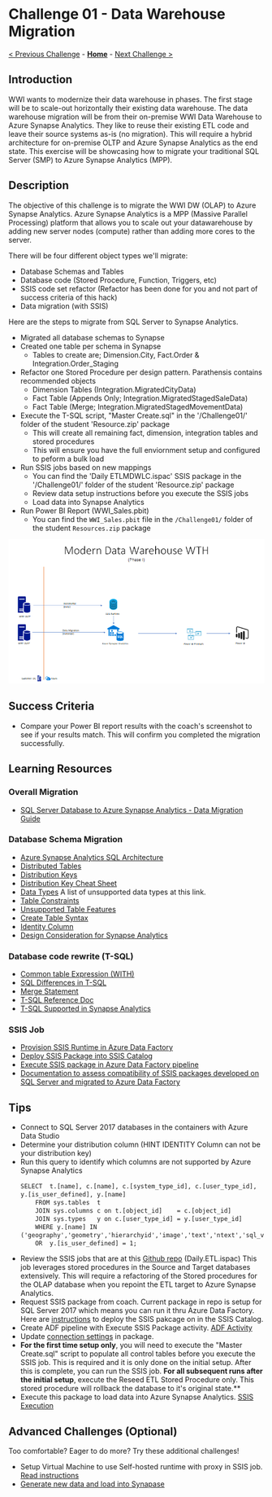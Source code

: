 # Challenge 01 - Data Warehouse Migration

[< Previous Challenge](./Challenge-00.md) - **[Home](../README.md)** - [Next Challenge >](./Challenge-02.md)

## Introduction

WWI wants to modernize their data warehouse in phases.  The first stage will be to scale-out horizontally their existing data warehouse.  The data warehouse migration will be from their on-premise WWI Data Warehouse to Azure Synapse Analytics.  They like to reuse their existing ETL code and leave their source systems as-is (no migration).  This will require a hybrid architecture for on-premise OLTP and Azure Synapse Analytics as the end state.  This exercise will be showcasing how to migrate your traditional SQL Server (SMP) to Azure Synapse Analytics (MPP).

## Description

The objective of this challenge is to migrate the WWI DW (OLAP) to Azure Synapse Analytics.  Azure Synapse Analytics is a MPP (Massive Parallel Processing) platform that allows you to scale out your datawarehouse by adding new server nodes (compute) rather than adding more cores to the server.  

There will be four different object types we'll migrate:

* Database Schemas and Tables
* Database code (Stored Procedure, Function, Triggers, etc)
* SSIS code set refactor (Refactor has been done for you and not part of success criteria of this hack)
* Data migration (with SSIS)

Here are the steps to migrate from SQL Server to Synapse Analytics.
- Migrated all database schemas to Synapse
- Created one table per schema in Synapse
    - Tables to create are; Dimension.City, Fact.Order & Integration.Order_Staging
- Refactor one Stored Procedure per design pattern.  Parathensis contains recommended objects
    - Dimension Tables (Integration.MigratedCityData)
    - Fact Table (Appends Only; Integration.MigratedStagedSaleData)
    - Fact Table (Merge; Integration.MigratedStagedMovementData)
- Execute the T-SQL script, "Master Create.sql" in the '/Challenge01/' folder of the student 'Resource.zip' package
    - This will create all remaining fact, dimension, integration tables and stored procedures
    - This will ensure you have the full enviornment setup and configured to peform a bulk load
- Run SSIS jobs based on new mappings
    - You can find the 'Daily ETLMDWLC.ispac' SSIS package in the '/Challenge01/' folder of the student 'Resource.zip' package
    - Review data setup instructions before you execute the SSIS jobs
    - Load data into Synapse Analytics
- Run Power BI Report (WWI_Sales.pbit)
    - You can find the `WWI_Sales.pbit` file in the `/Challenge01/` folder of the student `Resources.zip` package


![The Solution diagram is described in the text following this diagram.](../Coach/images/Challenge1.png)

## Success Criteria

- Compare your Power BI report results with the coach's screenshot to see if your results match.  This will confirm you completed the migration successfully.

## Learning Resources

### Overall Migration
- [SQL Server Database to Azure Synapse Analytics - Data Migration Guide](https://docs.microsoft.com/en-us/azure/synapse-analytics/migration-guides/migrate-to-synapse-analytics-guide)

### Database Schema Migration
- [Azure Synapse Analytics SQL Architecture](https://docs.microsoft.com/en-us/azure/synapse-analytics/sql/overview-architecture)
- [Distributed Tables](https://docs.microsoft.com/en-us/azure/synapse-analytics/sql-data-warehouse/sql-data-warehouse-tables-distribute?context=%2Fazure%2Fsynapse-analytics%2Fcontext%2Fcontext)
- [Distribution Keys](https://docs.microsoft.com/en-us/azure/synapse-analytics/sql/develop-tables-overview) 
- [Distribution Key Cheat Sheet](https://docs.microsoft.com/en-us/azure/synapse-analytics/sql-data-warehouse/cheat-sheet#distributed-or-replicated-tables)
- [Data Types](https://docs.microsoft.com/en-us/azure/synapse-analytics/sql/develop-tables-data-types#unsupported-data-types)  A list of unsupported data types at this link.
- [Table Constraints](https://docs.microsoft.com/en-us/azure/synapse-analytics/sql-data-warehouse/sql-data-warehouse-table-constraints?context=%2Fazure%2Fsynapse-analytics%2Fcontext%2Fcontext)
- [Unsupported Table Features](https://docs.microsoft.com/en-us/azure/synapse-analytics/sql/develop-tables-overview#unsupported-table-features)
- [Create Table Syntax](https://docs.microsoft.com/en-us/sql/t-sql/statements/create-table-azure-sql-data-warehouse?view%253Daps-pdw-2016-au7=&view=aps-pdw-2016-au7)
- [Identity Column](https://docs.microsoft.com/en-us/azure/synapse-analytics/sql-data-warehouse/sql-data-warehouse-tables-identity?context=%2Fazure%2Fsynapse-analytics%2Fcontext%2Fcontext)
- [Design Consideration for Synapse Analytics](https://medium.com/analytics-vidhya/azure-synapse-analytics-key-considerations-while-building-your-data-warehouse-a54ad1804139)

### Database code rewrite (T-SQL)
- [Common table Expression (WITH)](https://docs.microsoft.com/en-us/sql/t-sql/queries/with-common-table-expression-transact-sql?view=azure-sqldw-latest#features-and-limitations-of-common-table-expressions-in--and-9)
- [SQL Differences in T-SQL](https://docs.microsoft.com/en-us/azure/synapse-analytics/sql-data-warehouse/sql-data-warehouse-troubleshoot#differences-from-sql-database)
- [Merge Statement](https://docs.microsoft.com/en-us/sql/t-sql/statements/merge-transact-sql?view=azure-sqldw-latest)
- [T-SQL Reference Doc](https://docs.microsoft.com/en-us/azure/synapse-analytics/sql/overview-features)
- [T-SQL Supported in Synapse Analytics](https://docs.microsoft.com/en-us/azure/synapse-analytics/sql-data-warehouse/sql-data-warehouse-reference-tsql-statements?context=%2Fazure%2Fsynapse-analytics%2Fcontext%2Fcontext)

### SSIS Job
- [Provision SSIS Runtime in Azure Data Factory](https://docs.microsoft.com/en-us/azure/data-factory/tutorial-deploy-ssis-packages-azure)
- [Deploy SSIS Package into SSIS Catalog](https://docs.microsoft.com/en-us/sql/integration-services/lift-shift/ssis-azure-deploy-run-monitor-tutorial?view=sql-server-ver15)
- [Execute SSIS package in Azure Data Factory pipeline ](https://docs.microsoft.com/en-us/azure/data-factory/how-to-invoke-ssis-package-ssis-activity?tabs=data-factory)
- [Documentation to assess compatibility of SSIS packages developed on SQL Server and migrated to Azure Data Factory](https://docs.microsoft.com/en-us/azure/data-factory/scenario-ssis-migration-overview#assessment)

## Tips

- Connect to SQL Server 2017 databases in the containers with Azure Data Studio
- Determine your distribution column (HINT IDENTITY Column can not be your distribution key)
- Run this query to identify which columns are not supported by Azure Synapse Analytics
	```
	SELECT  t.[name], c.[name], c.[system_type_id], c.[user_type_id], y.[is_user_defined], y.[name]
		FROM sys.tables  t
		JOIN sys.columns c on t.[object_id]    = c.[object_id]
		JOIN sys.types   y on c.[user_type_id] = y.[user_type_id]
		WHERE y.[name] IN ('geography','geometry','hierarchyid','image','text','ntext','sql_variant','timestamp','xml')
		OR  y.[is_user_defined] = 1;
	```
- Review the SSIS jobs that are at this [Github repo](https://github.com/Microsoft/sql-server-samples/releases/tag/wide-world-importers-v1.0) (Daily.ETL.ispac)  This job leverages stored procedures in the Source and Target databases extensively.  This will require a refactoring of the Stored procedures for the OLAP database when you repoint the ETL target to Azure Synapse Analytics.
- Request SSIS package from coach.  Current package in repo is setup for SQL Server 2017 which means you can run it thru Azure Data Factory. Here are [instructions](https://docs.microsoft.com/en-us/sql/integration-services/lift-shift/ssis-azure-deploy-run-monitor-tutorial?view=sql-server-ver15#deploy-a-project-with-the-deployment-wizard) to deploy the SSIS pakcage on in the SSIS Catalog.
- Create ADF pipeline with Execute SSIS Package activity. [ADF Activity](https://docs.microsoft.com/en-us/azure/data-factory/how-to-invoke-ssis-package-ssis-activity?tabs=data-factory#create-a-pipeline-with-an-execute-ssis-package-activity)
- Update [connection settings](https://docs.microsoft.com/en-us/azure/data-factory/how-to-invoke-ssis-package-ssis-activity?tabs=data-factory#connection-managers-tab) in package.
- **For the first time setup only**, you will need to execute the "Master Create.sql" script to populate all control tables before you execute the SSIS job.  This is required and it is only done on the initial setup.  After this is complete, you can run the SSIS job.  **For all subsequent runs after the initial setup**, execute the Reseed ETL Stored Procedure only.  This stored procedure will rollback the database to it's original state.**
- Execute this package to load data into Azure Synapse Analytics. [SSIS Execution](https://docs.microsoft.com/en-us/azure/data-factory/how-to-invoke-ssis-package-ssis-activity?tabs=data-factory#run-the-pipeline)

## Advanced Challenges (Optional)

Too comfortable?  Eager to do more?  Try these additional challenges!

- Setup Virtual Machine to use Self-hosted runtime with proxy in SSIS job.  [Read instructions](https://docs.microsoft.com/en-us/azure/data-factory/self-hosted-integration-runtime-proxy-ssis)
- [Generate new data and load into Synapase](https://docs.microsoft.com/en-us/sql/samples/wide-world-importers-generate-data?view=sql-server-ver15)
